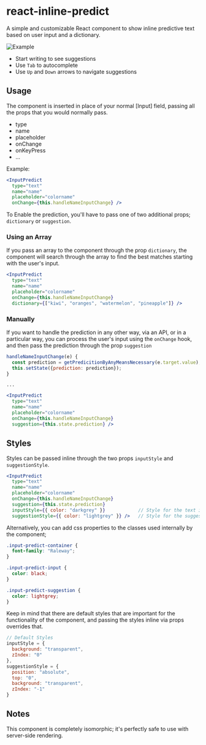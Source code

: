# react-inline-predict

A simple and customizable React component to show inline predictive text based on user input and a dictionary.

![Example](https://i.imgur.com/2vfoumW.gif)

- Start writing to see suggestions
- Use ```Tab``` to autocomplete
- Use ```Up``` and ```Down``` arrows to navigate suggestions

## Usage

The component is inserted in place of your normal [Input] field, passing all the props that you would normally pass.

- type
- name
- placeholder
- onChange
- onKeyPress
- ...

Example:

```jsx
<InputPredict
  type="text"
  name="name"
  placeholder="colorname"
  onChange={this.handleNameInputChange} />
```

To Enable the prediction, you'll have to pass one of two additional props; ```dictionary``` or ```suggestion```.

### Using an Array

If you pass an array to the component through the prop ```dictionary```, the component will search through the array to find the best matches starting with the user's input.

```jsx
<InputPredict
  type="text"
  name="name"
  placeholder="colorname"
  onChange={this.handleNameInputChange}
  dictionary={["kiwi", "oranges", "watermelon", "pineapple"]} />
```

### Manually

If you want to handle the prediction in any other way, via an API, or in a particular way, you can process the user's input using the ```onChange``` hook, and then pass the prediction through the prop ```suggestion```

```jsx
handleNameInputChange(e) {
  const prediction = getPredicitionByAnyMeansNecessary(e.target.value);
  this.setState({prediction: prediction});
}
```

```
...
```

```jsx
<InputPredict
  type="text"
  name="name"
  placeholder="colorname"
  onChange={this.handleNameInputChange}
  suggestion={this.state.prediction} />
```

## Styles

Styles can be passed inline through the two props ```inputStyle``` and ```suggestionStyle```.

```jsx
<InputPredict
  type="text"
  name="name"
  placeholder="colorname"
  onChange={this.handleNameInputChange}
  suggestion={this.state.prediction}
  inputStyle={{ color: "darkgrey" }}			// Style for the text input field
  suggestionStyle={{ color: "lightgrey" }} />	// Style for the suggestion text field
```

Alternatively, you can add css properties to the classes used internally by the component;

```css
.input-predict-container {
  font-family: "Raleway";
}

.input-predict-input {
  color: black;
}

.input-predict-suggestion {
  color: lightgrey;
}
```

Keep in mind that there are default styles that are important for the functionality of the component, and passing the styles inline via props overrides that.

```jsx
// Default Styles
inputStyle = {
  background: "transparent",
  zIndex: "0"
},
suggestionStyle = {
  position: "absolute",
  top: "0",
  background: "transparent",
  zIndex: "-1"
}
```

## Notes

This component is completely isomorphic; it's perfectly safe to use with server-side rendering.